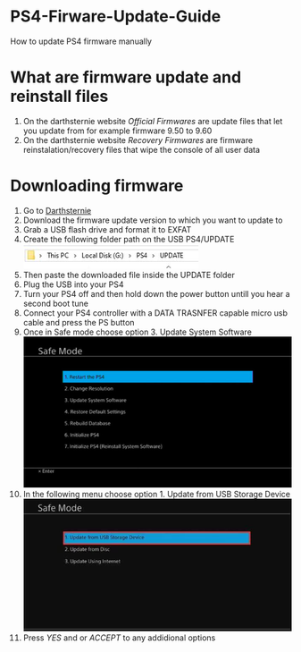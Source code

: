 # PS4-Firware-Update-Guide          
How to update PS4 firmware manually            
           
# What are firmware update and reinstall files              
1. On the darthsternie website *Official Firmwares* are update files that let you update from for example firmware 9.50 to 9.60             
2. On the darthsternie website *Recovery Firmwares* are firmware reinstalation/recovery files that wipe the console of all user data        
# Downloading firmware                 
1. Go to [Darthsternie](https://darthsternie.net/ps4-firmwares)             
2. Download the firmware update version to which you want to update to          
3. Grab a USB flash drive and format it to EXFAT              
4. Create the following folder path on the USB PS4/UPDATE    
![-](imgs/update.JPG)      
5. Then paste the downloaded file inside the UPDATE folder            
6. Plug the USB into your PS4      
7. Turn your PS4 off and then hold down the power button untill you hear a second boot tune      
8. Connect your PS4 controller with a DATA TRASNFER capable micro usb cable and press the PS button       
9. Once in Safe mode choose option 3. Update System Software       
![-](imgs/update2.jpg)         
10. In the following menu choose option 1. Update from USB Storage Device             
![-](imgs/update3.png)        
11. Press *YES* and or *ACCEPT* to any addidional options          